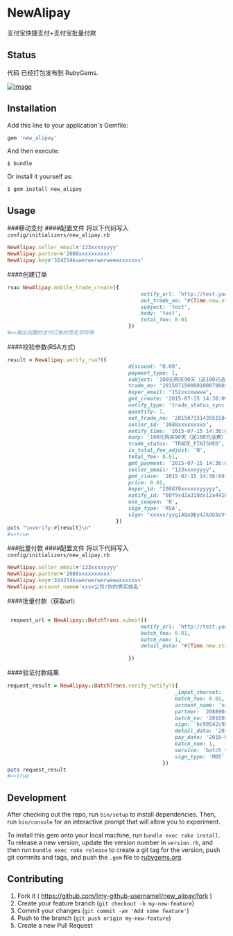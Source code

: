 # NewAlipay

支付宝快捷支付+支付宝批量付款

## Status
代码 已经打包发布到 RubyGems.

[![image](https://ruby-china-files.b0.upaiyun.com/photo/5982eaaa64f467d9dbda03ad4f40ea27.png)](https://rubygems.org/gems/new_alipay)


## Installation

Add this line to your application's Gemfile:


```ruby
gem 'new_alipay'
```

And then execute:

    $ bundle

Or install it yourself as:

    $ gem install new_alipay

## Usage

###移动支付
####配置文件
将以下代码写入`config/initializers/new_alipay.rb`
```ruby
NewAlipay.seller_email='133xxxxyyyy'
NewAlipay.partner='2088xxxxxxxxxx'
NewAlipay.key='324234kuwerwerwerweewxxxxxxx'
```
####创建订单
```ruby
rsa= NewAlipay.mobile_trade_create({
                                           notify_url: 'http://test.yourserver.com/',
                                           out_trade_no: "#{Time.now.strftime('%Y%m%d%H%M%S')}_#{Random.rand(1000)}",
                                           subject: 'test',
                                           body: 'test',
                                           total_fee: 0.01
                                       })
#=>输出创建的支付订单的签名字符串
```
####校验参数(RSA方式)
```ruby
result = NewAlipay.verify_rsa?({
                                       discount: "0.00",
                                       payment_type: 1,
                                       subject: '100元购买90天（送100元话费）',
                                       trade_no: "20150715000010007900xxxxxx",
                                       buyer_email: "152xxxxwwww",
                                       gmt_create: '2015-07-15 14:36:09',
                                       notify_type: 'trade_status_sync',
                                       quantity: 1,
                                       out_trade_no: '20150715143551584527',
                                       seller_id: '2088xxxxxxxxx',
                                       notify_time: '2015-07-15 14:36:09',
                                       body: '100元购买90天（送100元话费）',
                                       trade_status: 'TRADE_FINISHED',
                                       is_total_fee_adjust: 'N',
                                       total_fee: 0.01,
                                       gmt_payment: '2015-07-15 14:36:09',
                                       seller_email: "133xxxxyyyy",
                                       gmt_close: '2015-07-15 14:36:09',
                                       price: 0.01,
                                       buyer_id: "208870xxxxxxyyyyy",
                                       notify_id: "60f9sd2a318ds12a44165a056xxxxxxx",
                                       use_coupon: 'N',
                                       sign_type: 'RSA',
                                       sign: "xxxxx/yygiAQo9Ey4JkdGSUV+F1xxxxM2Z3pA5C32423cZZjEPiLEURGZpSQ="
                                   })
puts "\nverify:#{result}\n"
#=>true
```

###批量付款
####配置文件
将以下代码写入`config/initializers/new_alipay.rb`
```ruby
NewAlipay.seller_email='133xxxxyyyy'
NewAlipay.partner='2088xxxxxxxxxx'
NewAlipay.key='324234kuwerwerwerweewxxxxxxx'
NewAlipay.account_name='xxxx公司/你的真实姓名'
```
####批量付款（获取url）
```ruby

 request_url = NewAlipay::BatchTrans.submit({
                                           notify_url: 'http://test.yourserver.com/callback',
                                           batch_fee: 0.01,
                                           batch_num: 1,
                                           detail_data: "#{Time.new.strftime('%Y%m%d')+18.times.inject('') { |acc, i| acc+=('0'..'9').to_a[(i+Random.rand(1000))%10]; acc }}^152xxxxyyyy^某某^0.01^测试支付"

                                       })
```
####验证付款结果
```ruby
request_result = NewAlipay::BatchTrans.verify_notify?({
                                                      _input_charset: 'utf-8',
                                                      batch_fee: 0.01,
                                                      account_name: 'xxxx公司',
                                                      partner: '208890xxxxyyyy',
                                                      batch_no: '20160331xxxxxx',
                                                      sign: 'bc98542c95d33b08752qweq2a1ce162c8d',
                                                      detail_data: '201603316694019891235827213^152xxxxyyyy^xxxx^0.01^测试支付&email=yyyyxxx@qq.com&notify_url=http://test.yourserver.com/',
                                                      pay_date: '2016-03-31',
                                                      batch_num: 1,
                                                      service: 'batch_trans_notify',
                                                      sign_type: 'MD5'
                                                  })
puts request_result
#=>true
```

## Development

After checking out the repo, run `bin/setup` to install dependencies. Then, run `bin/console` for an interactive prompt that will allow you to experiment.

To install this gem onto your local machine, run `bundle exec rake install`. To release a new version, update the version number in `version.rb`, and then run `bundle exec rake release` to create a git tag for the version, push git commits and tags, and push the `.gem` file to [rubygems.org](https://rubygems.org).

## Contributing

1. Fork it ( https://github.com/[my-github-username]/new_alipay/fork )
2. Create your feature branch (`git checkout -b my-new-feature`)
3. Commit your changes (`git commit -am 'Add some feature'`)
4. Push to the branch (`git push origin my-new-feature`)
5. Create a new Pull Request
